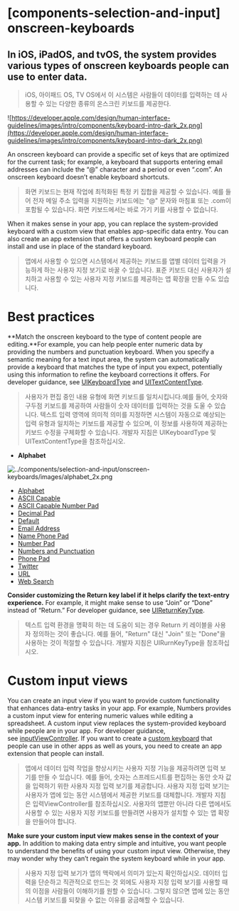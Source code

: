 # **[components-selection-and-input] onscreen-keyboards**

## In iOS, iPadOS, and tvOS, the system provides various types of onscreen keyboards people can use to enter data.
> iOS, 아이패드 OS, TV OS에서 이 시스템은 사람들이 데이터를 입력하는 데 사용할 수 있는 다양한 종류의 온스크린 키보드를 제공한다.
>




![https://developer.apple.com/design/human-interface-guidelines/images/intro/components/keyboard-intro-dark_2x.png](https://developer.apple.com/design/human-interface-guidelines/images/intro/components/keyboard-intro-dark_2x.png)

An onscreen keyboard can provide a specific set of keys that are optimized for the current task; for example, a keyboard that supports entering email addresses can include the “@” character and a period or even “.com”. An onscreen keyboard doesn’t enable keyboard shortcuts.
> 화면 키보드는 현재 작업에 최적화된 특정 키 집합을 제공할 수 있습니다. 예를 들어 전자 메일 주소 입력을 지원하는 키보드에는 "@" 문자와 마침표 또는 .com이 포함될 수 있습니다. 화면 키보드에서는 바로 가기 키를 사용할 수 없습니다.
>




When it makes sense in your app, you can replace the system-provided keyboard with a custom view that enables app-specific data entry. You can also create an app extension that offers a custom keyboard people can install and use in place of the standard keyboard.
> 앱에서 사용할 수 있으면 시스템에서 제공하는 키보드를 앱별 데이터 입력을 가능하게 하는 사용자 지정 보기로 바꿀 수 있습니다. 표준 키보드 대신 사용자가 설치하고 사용할 수 있는 사용자 지정 키보드를 제공하는 앱 확장을 만들 수도 있습니다.
>




# **Best practices**

**Match the onscreen keyboard to the type of content people are editing.**For example, you can help people enter numeric data by providing the numbers and punctuation keyboard. When you specify a semantic meaning for a text input area, the system can automatically provide a keyboard that matches the type of input you expect, potentially using this information to refine the keyboard corrections it offers. For developer guidance, see [UIKeyboardType](https://developer.apple.com/documentation/uikit/uikeyboardtype) and [UITextContentType](https://developer.apple.com/documentation/uikit/uitextcontenttype).
> 사용자가 편집 중인 내용 유형에 화면 키보드를 일치시킵니다.예를 들어, 숫자와 구두점 키보드를 제공하여 사람들이 숫자 데이터를 입력하는 것을 도울 수 있습니다. 텍스트 입력 영역에 의미적 의미를 지정하면 시스템이 자동으로 예상되는 입력 유형과 일치하는 키보드를 제공할 수 있으며, 이 정보를 사용하여 제공하는 키보드 수정을 구체화할 수 있습니다. 개발자 지침은 UIKeyboardType 및 UITextContentType을 참조하십시오.
>




- **Alphabet**

![../components/selection-and-input/onscreen-keyboards/images/alphabet_2x.png](../components/selection-and-input/onscreen-keyboards/images/alphabet_2x.png)

- [Alphabet](../components/selection-and-input/onscreen-keyboards#)
- [ASCII Capable](../components/selection-and-input/onscreen-keyboards#)
- [ASCII Capable Number Pad](../components/selection-and-input/onscreen-keyboards#)
- [Decimal Pad](../components/selection-and-input/onscreen-keyboards#)
- [Default](../components/selection-and-input/onscreen-keyboards#)
- [Email Address](../components/selection-and-input/onscreen-keyboards#)
- [Name Phone Pad](../components/selection-and-input/onscreen-keyboards#)
- [Number Pad](../components/selection-and-input/onscreen-keyboards#)
- [Numbers and Punctuation](../components/selection-and-input/onscreen-keyboards#)
- [Phone Pad](../components/selection-and-input/onscreen-keyboards#)
- [Twitter](../components/selection-and-input/onscreen-keyboards#)
- [URL](../components/selection-and-input/onscreen-keyboards#)
- [Web Search](../components/selection-and-input/onscreen-keyboards#)

**Consider customizing the Return key label if it helps clarify the text-entry experience.** For example, it might make sense to use “Join” or “Done” instead of “Return.” For developer guidance, see [UIReturnKeyType](https://developer.apple.com/documentation/uikit/uireturnkeytype).
> 텍스트 입력 환경을 명확히 하는 데 도움이 되는 경우 Return 키 레이블을 사용자 정의하는 것이 좋습니다. 예를 들어, "Return" 대신 "Join" 또는 "Done"을 사용하는 것이 적절할 수 있습니다. 개발자 지침은 UIRurnKeyType을 참조하십시오.
>




# **Custom input views**

You can create an input view if you want to provide custom functionality that enhances data-entry tasks in your app. For example, Numbers provides a custom input view for entering numeric values while editing a spreadsheet. A custom input view replaces the system-provided keyboard while people are in your app. For developer guidance, see [inputViewController](https://developer.apple.com/documentation/uikit/uiresponder/1621117-inputviewcontroller). If you want to create a [custom keyboard](https://developer.apple.com/design/human-interface-guidelines/components/selection-and-input/onscreen-keyboards#custom-keyboards) that people can use in other apps as well as yours, you need to create an app extension that people can install.
> 앱에서 데이터 입력 작업을 향상시키는 사용자 지정 기능을 제공하려면 입력 보기를 만들 수 있습니다. 예를 들어, 숫자는 스프레드시트를 편집하는 동안 숫자 값을 입력하기 위한 사용자 지정 입력 보기를 제공합니다. 사용자 지정 입력 보기는 사용자가 앱에 있는 동안 시스템에서 제공한 키보드를 대체합니다. 개발자 지침은 입력ViewController를 참조하십시오. 사용자의 앱뿐만 아니라 다른 앱에서도 사용할 수 있는 사용자 지정 키보드를 만들려면 사용자가 설치할 수 있는 앱 확장을 만들어야 합니다.
>




**Make sure your custom input view makes sense in the context of your app.** In addition to making data entry simple and intuitive, you want people to understand the benefits of using your custom input view. Otherwise, they may wonder why they can’t regain the system keyboard while in your app.
> 사용자 지정 입력 보기가 앱의 맥락에서 의미가 있는지 확인하십시오. 데이터 입력을 단순하고 직관적으로 만드는 것 외에도 사용자 지정 입력 보기를 사용할 때의 이점을 사람들이 이해하기를 원할 수 있습니다. 그렇지 않으면 앱에 있는 동안 시스템 키보드를 되찾을 수 없는 이유를 궁금해할 수 있습니다.
>




